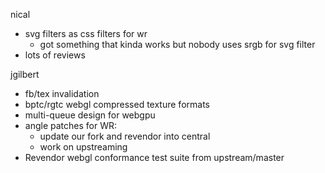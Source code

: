 nical
  * svg filters as css filters for wr
    * got something that kinda works but nobody uses srgb for svg filter
  * lots of reviews

jgilbert
  * fb/tex invalidation
  * bptc/rgtc webgl compressed texture formats
  * multi-queue design for webgpu
  * angle patches for WR:
    * update our fork and revendor into central
    * work on upstreaming
  * Revendor webgl conformance test suite from upstream/master
